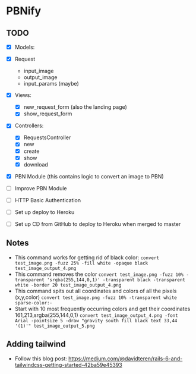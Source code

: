 # PBNify

## TODO
 - [X] Models:
  - [X] Request
    * input_image
    * output_image
    * input_params (maybe)

 - [X] Views:
   - [X] new_request_form (also the landing page)
   - [X] show_request_form

 - [X] Controllers:
   - [X] RequestsController
    - [X] new
    - [X] create
    - [X] show
    - [X] download

 - [X] PBN Module (this contains logic to convert an image to PBN)
  - [ ] Improve PBN Module

- [ ] HTTP Basic Authentication

- [ ] Set up deploy to Heroku

- [ ] Set up CD from GitHub to deploy to Heroku when merged to master


## Notes

- This command works for getting rid of black color:
`convert test_image.png -fuzz 25% -fill white -opaque black test_image_output_4.png`
- This command removes the color
`convert test_image.png -fuzz 10% -transparent 'srgba(255,144,0,1)' -transparent black -transparent white -border 20 test_image_output_4.png`
- This command spits out all coordinates and colors of all the pixels (x,y,color)
`convert test_image.png -fuzz 10% -transparent white sparse-color:-`
- Start with 10 most frequently occurring colors and get their coordinates
161,213,srgba(255,144,0,1)
`convert test_image_output_4.png -font Arial -pointsize 5 -draw "gravity south fill black text 33,44 '(1)'" test_image_output_5.png`

## Adding tailwind

- Follow this blog post: https://medium.com/@davidteren/rails-6-and-tailwindcss-getting-started-42ba59e45393
